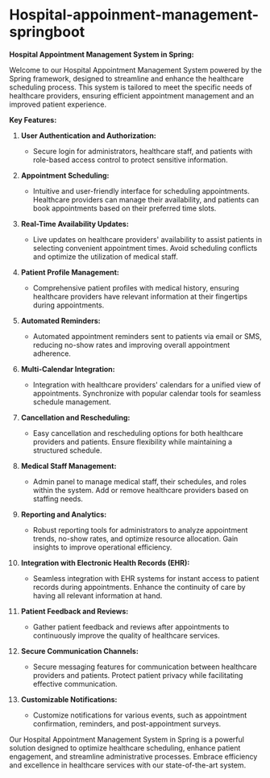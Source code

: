 # Hospital-appoinment-management-springboot

**Hospital Appointment Management System in Spring:**

Welcome to our Hospital Appointment Management System powered by the Spring framework, designed to streamline and enhance the healthcare scheduling process. This system is tailored to meet the specific needs of healthcare providers, ensuring efficient appointment management and an improved patient experience.

**Key Features:**

1. **User Authentication and Authorization:**
   - Secure login for administrators, healthcare staff, and patients with role-based access control to protect sensitive information.

2. **Appointment Scheduling:**
   - Intuitive and user-friendly interface for scheduling appointments. Healthcare providers can manage their availability, and patients can book appointments based on their preferred time slots.

3. **Real-Time Availability Updates:**
   - Live updates on healthcare providers' availability to assist patients in selecting convenient appointment times. Avoid scheduling conflicts and optimize the utilization of medical staff.

4. **Patient Profile Management:**
   - Comprehensive patient profiles with medical history, ensuring healthcare providers have relevant information at their fingertips during appointments.

5. **Automated Reminders:**
   - Automated appointment reminders sent to patients via email or SMS, reducing no-show rates and improving overall appointment adherence.

6. **Multi-Calendar Integration:**
   - Integration with healthcare providers' calendars for a unified view of appointments. Synchronize with popular calendar tools for seamless schedule management.

7. **Cancellation and Rescheduling:**
   - Easy cancellation and rescheduling options for both healthcare providers and patients. Ensure flexibility while maintaining a structured schedule.

8. **Medical Staff Management:**
   - Admin panel to manage medical staff, their schedules, and roles within the system. Add or remove healthcare providers based on staffing needs.

9. **Reporting and Analytics:**
   - Robust reporting tools for administrators to analyze appointment trends, no-show rates, and optimize resource allocation. Gain insights to improve operational efficiency.

10. **Integration with Electronic Health Records (EHR):**
    - Seamless integration with EHR systems for instant access to patient records during appointments. Enhance the continuity of care by having all relevant information at hand.

11. **Patient Feedback and Reviews:**
    - Gather patient feedback and reviews after appointments to continuously improve the quality of healthcare services.

12. **Secure Communication Channels:**
    - Secure messaging features for communication between healthcare providers and patients. Protect patient privacy while facilitating effective communication.

13. **Customizable Notifications:**
    - Customize notifications for various events, such as appointment confirmation, reminders, and post-appointment surveys.

Our Hospital Appointment Management System in Spring is a powerful solution designed to optimize healthcare scheduling, enhance patient engagement, and streamline administrative processes. Embrace efficiency and excellence in healthcare services with our state-of-the-art system.
